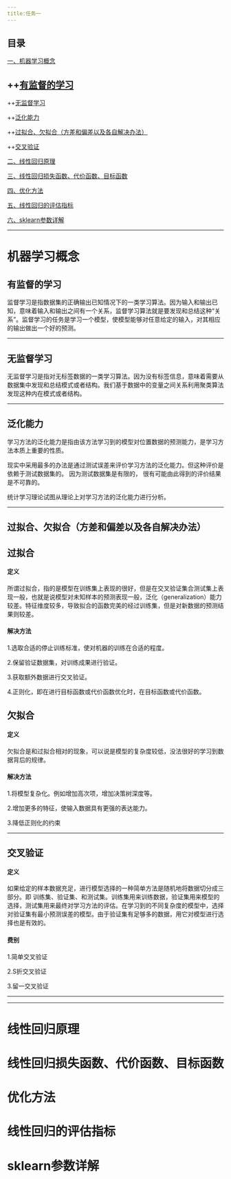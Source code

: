 ```yaml
---
title:任务一
---
```

## 目录

[一、机器学习概念](#机器学习概念)

++[有监督的学习](#有监督的学习) 
------------------------------------------------
++[无监督学习](#无监督学习) 

++[泛化能力](#泛化能力) 

++[过拟合、欠拟合（方差和偏差以及各自解决办法）](#过拟合、欠拟合（方差和偏差以及各自解决办法)

++[交叉验证](#交叉验证) 

[二、线性回归原理](#线性回归原理)

[三、线性回归损失函数、代价函数、目标函数](#线性回归损失函数、代价函数、目标函数)

[四、优化方法](#优化方法)

[五、线性回归的评估指标](#线性回归的评估指标)

[六、sklearn参数详解](#sklearn参数详解)

-------------------------------------------------
# 机器学习概念

## **有监督的学习**

监督学习是指数据集的正确输出已知情况下的一类学习算法。因为输入和输出已知，意味着输入和输出之间有一个关系，监督学习算法就是要发现和总结这种“关系”。监督学习的任务是学习一个模型，使模型能够对任意给定的输入，对其相应的输出做出一个好的预测。

-------------------------------------------------

## **无监督学习**

无监督学习是指对无标签数据的一类学习算法。因为没有标签信息，意味着需要从数据集中发现和总结模式或者结构。我们基于数据中的变量之间关系利用聚类算法发现这种内在模式或者结构。

-------------------------------------------------

## **泛化能力**

学习方法的泛化能力是指由该方法学习到的模型对位置数据的预测能力，是学习方法本质上重要的性质。

现实中采用最多的办法是通过测试误差来评价学习方法的泛化能力。但这种评价是依赖于测试数据集的。 因为测试数据集是有限的， 很有可能由此得到的评价结果是不可靠的。 

统计学习理论试图从理论上对学习方法的泛化能力进行分析。

-------------------------------------------------

## **过拟合、欠拟合（方差和偏差以及各自解决办法）**

## 过拟合

#### 定义

所谓过拟合，指的是模型在训练集上表现的很好，但是在交叉验证集合测试集上表现一般，也就是说模型对未知样本的预测表现一般，泛化（generalization）能力较差。特征维度较多，导致拟合的函数完美的经过训练集，但是对新数据的预测结果则较差。
#### 解决方法

1.选取合适的停止训练标准，使对机器的训练在合适的程度。

2.保留验证数据集，对训练成果进行验证。

3.获取额外数据进行交叉验证。

4.正则化，即在进行目标函数或代价函数优化时，在目标函数或代价函数。

## 欠拟合
#### 定义
欠拟合是和过拟合相对的现象，可以说是模型的复杂度较低，没法很好的学习到数据背后的规律。

#### 解决方法

1.将模型复杂化。例如增加高次项，增加决策树深度等。

2.增加更多的特征，使输入数据具有更强的表达能力。

3.降低正则化的约束

------------------------------------------------

## **交叉验证**

#### 定义
如果给定的样本数据充足，进行模型选择的一种简单方法是随机地将数据切分成三部分。即 训练集、验证集、和测试集。训练集用来训练数据，验证集用来模型的选择，测试集用来最终对学习方法的评估。在学习到的不同复杂度的模型中，选择对验证集有最小预测误差的模型。由于验证集有足够多的数据，用它对模型进行选择也是有效的。

#### 费别
1.简单交叉验证

2.S折交叉验证

3.留一交叉验证

------------------------------------------------
------------------------------------------------
# 线性回归原理


# 线性回归损失函数、代价函数、目标函数

# 优化方法

# 线性回归的评估指标

# sklearn参数详解